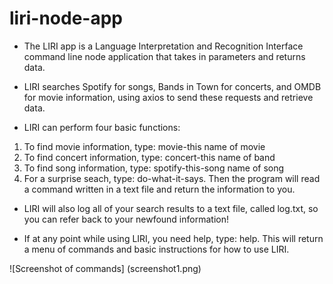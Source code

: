 # liri-node-app

* The LIRI app is a Language Interpretation and Recognition Interface command line node application that takes in parameters and returns data.

* LIRI searches Spotify for songs, Bands in Town for concerts, and OMDB for movie information, using axios to send these requests and retrieve data.

* LIRI can perform four basic functions:
1. To find movie information, type: movie-this name of movie
2. To find concert information, type: concert-this name of band
3. To find song information, type: spotify-this-song name of song
4. For a surprise seach, type: do-what-it-says. Then the program will read a command written in a text file and return the information to you.

* LIRI will also log all of your search results to a text file, called log.txt, so you can refer back to your newfound information!

* If at any point while using LIRI, you need help, type: help. This will return a menu of commands and basic instructions for how to use LIRI.

![Screenshot of commands]
(screenshot1.png)